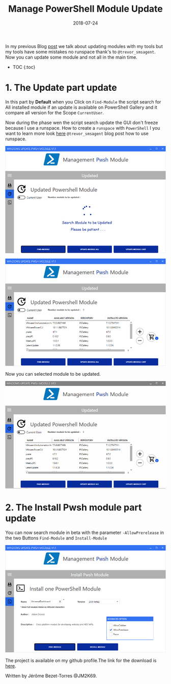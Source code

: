 ﻿---
layout: post
title: "Manage PowerShell Module Update"
date: 2018-07-24
tags: [PowerShell,WPF,XAML,Modules ]
---


In my previous Blog [post](_https://jm2k69.github.io/2018-07-16-Manage-PowerShell-Module/) we talk about updating modules with my tools but my tools have some mistakes no runspace thank's to `@trevor_smsagent`. Now you can update some module and not all in the main time.

* TOC
{:toc}


# 1.  The Update part update

In this part by **Default** when you Click on `Find-Module` the script search for All installed module if an update is available on PowerShell Gallery and it compare all version for the Scope `CurrentUser`.

Now during the phase wen the script search update the GUI don't freeze because I use a runspace. How to create a `runspace` with `PowerShell`
I you want to learn more look [here](_https://smsagent.wordpress.com/2015/09/07/powershell-tip-utilizing-runspaces-for-responsive-wpf-gui-applications/) `@trevor_smsagent` blog post how to use runspace.

![ComputerSection](/img/WUM8.PNG)

![ComputerSection](/img/WUM10.PNG)

Now you can selected module to be updated.
 
![ComputerSection](/img/WUM1_1.gif)

# 2.  The Install Pwsh module part update

You can now search module in beta with the parameter `-AllowPrerelease` in the two Buttons `Find-Module` and  `Install-Module`

![ComputerSection](/img/WUM11.PNG)

The project is available on my github profile.The link for the download is [here]( https://github.com/JM2K69/Powershell_WPF_GUI/tree/master/Projects/Module%20Pwsh%20Management).

Written by Jérôme Bezet-Torres @JM2K69.